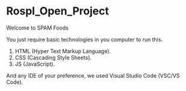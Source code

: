 # Rospl_Open_Project

Welcome to SPAM Foods

You just require basic technologies in you computer to run this.
1. HTML (Hyper Text Markup Language).
2. CSS (Cascading Style Sheets).
3. JS (JavaScript).

And any IDE of your preference, we used Visual Studio Code (VSC/VS Code).